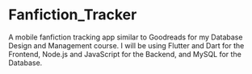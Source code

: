 # Fanfiction_Tracker
A mobile fanfiction tracking app similar to Goodreads for my Database Design and Management course.
I will be using Flutter and Dart for the Frontend, Node.js and JavaScript for the Backend, and MySQL for the Database.
